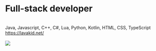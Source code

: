 # Full-stack developer
<br>Java, Javascript, C++, C#, Lua, Python, Kotlin, HTML, CSS, TypeScript
<br>https://lavakid.net/<br><br>
<img src="https://github-readme-stats.vercel.app/api?username=RealLava&show_icons=true&theme=dark&hide_border=true&bg_color=1f1f1f">
